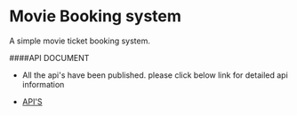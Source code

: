 # Movie Booking system
A simple movie ticket booking system.

####API DOCUMENT 

* All the api's have been published. please click below link for detailed api information

 *  [API'S](https://documenter.getpostman.com/view/17659078/UUxzA7pW)